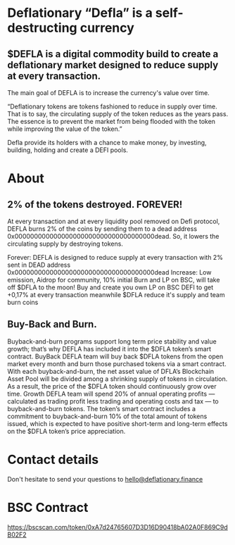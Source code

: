 
# Deflationary “Defla” is a self-destructing currency

## $DEFLA is a digital commodity build to create a deflationary market designed to reduce supply at every transaction.
The main goal of DEFLA is to increase the currency's value over time.


“Deflationary tokens are tokens fashioned to reduce in supply over time. That is to say, the circulating supply of the token reduces as the years pass. The essence is to prevent the market from being flooded with the token while improving the value of the token.”

Defla provide its holders with a chance to make money, by investing, building, holding and create a DEFI pools.


# About
## 2% of the tokens destroyed. FOREVER!
At every transaction and at every liquidity pool removed on Defi protocol, DEFLA burns 2% of the coins by sending them to a dead address 0x000000000000000000000000000000000000dead. So, it lowers the circulating supply by destroying tokens.

Forever: DEFLA is designed to reduce supply at every transaction with 2% sent in DEAD address 0x000000000000000000000000000000000000dead
Increase: Low emission, Aidrop for community, 10% initial Burn and LP on BSC, will take off $DFLA to the moon!
Buy and create you own LP on BSC DEFI to get +0,17% at every transaction meanwhile $DFLA reduce it's supply and team burn coins


## Buy-Back and Burn.
Buyback-and-burn programs support long term price stability and value growth; that’s why DEFLA has included it into the $DFLA token’s smart contract.
BuyBack DEFLA team will buy back $DFLA tokens from the open market every month and burn those purchased tokens via a smart contract. With each buyback-and-burn, the net asset value of DFLA’s Blockchain Asset Pool will be divided among a shrinking supply of tokens in circulation. As a result, the price of the $DFLA token should continuously grow over time.
Growth DEFLA team will spend 20% of annual operating profits — calculated as trading profit less trading and operating costs and tax — to buyback-and-burn tokens. The token’s smart contract includes a commitment to buyback-and-burn 10% of the total amount of tokens issued, which is expected to have positive short-term and long-term effects on the $DFLA token’s price appreciation.

# Contact details
Don't hesitate to send your questions to hello@deflationary.finance

# BSC Contract 
https://bscscan.com/token/0xA7d24765607D3D16D90418bA02A0F869C9dB02F2
